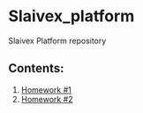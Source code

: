 # Slaivex_platform
Slaivex Platform repository

## Contents:

1. [Homework #1](kubernetes-intro/README.md)
2. [Homework #2](kubernetes-controllers/README.md)

